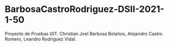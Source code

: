 # BarbosaCastroRodriguez-DSII-2021-1-50
Proyecto de Pruebas GIT. Christian Joel Barbosa Bolaños, Alejandro Castro Romero, Leandro Rodriguez Vidal.
